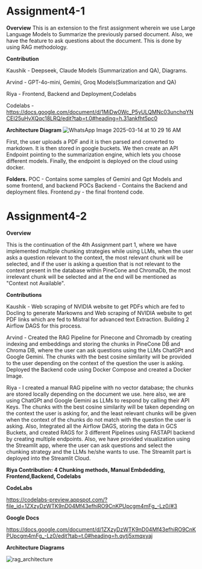 # Assignment4-1
**Overview**
This is an extension to the first assignment wherein we use Large Language Models to Summarize the previously parsed document. Also, we have the feature to ask questions about the document. This is done by using RAG methodology.

**Contribution**

Kaushik - Deepseek, Claude Models (Summarization and QA), Diagrams.

Arvind - GPT-4o-mini, Gemini, Groq Models(Summarization and QA)

Riya - Frontend, Backend and Deployment,Codelabs

Codelabs - [https://docs.google.com/document/d/1MiDw0Wc_P5yULQMNc03unchqYNCEI25uHvXQqc18LRQ/edit?tab=t.0#heading=h.31ankfht5pc0
](https://codelabs-preview.appspot.com/?file_id=1MiDw0Wc_P5yULQMNc03unchqYNCEI25uHvXQqc18LRQ#3)


**Architecture Diagram**
![WhatsApp Image 2025-03-14 at 10 29 16 AM](https://github.com/user-attachments/assets/ba486e58-4c1d-4f50-874e-b2daed6b6b2a)

First, the user uploads a PDF and it is then parsed and converted to markdown.
It is then stored in google buckets.
We then create an API Endpoint pointing to the summarization engine, which lets you choose different models.
Finally, the endpoint is deployed on the cloud using docker.



**Folders.**
POC - Contains some samples of Gemini and Gpt Models and some frontend, and backend POCs
Backend - Contains the Backend and deployment files.
Frontend.py - the final frontend code.

# Assignment4-2
**Overview**

This is the continuation of the 4th Assignment part 1, where we have implemented multiple chunking strategies while using LLMs, when the user asks a question relevant to the context, the most relevant chunk will be selected, and if the user is asking a question that is not relevant to the context present in the database within PineCone and ChromaDb, the most irrelevant chunk will be selected and at the end will be mentioned as "Context not Available".

**Contributions**

Kaushik - Web scraping of NVIDIA website to get PDFs which are fed to Docling to generate Markowns and Web scraping of NVIDIA website to get PDF links which are fed to Mistral for advanced text Extraction. Building 2 Airflow DAGS for this process.

Arvind - Created the RAG Pipeline for Pinecone and Chromadb by creating indexing and embeddings and storing the chunks in PineCone DB and Chroma DB, where the user can ask questions using the LLMs ChatGPt and Google Gemini. The chunks with the best cosine similarity will be provided to the user depending on the context of the question the user is asking. Deployed the Backend code using Docker Compose and created a Docker Image.

Riya - I created a manual RAG pipeline with no vector database; the chunks are stored locally depending on the document we use. here also, we are using ChatGPt and Google Gemini as LLMs to respond by calling their API Keys. The chunks with the best cosine similarity will be taken depending on the context the user is asking for, and the least relevant chunks will be given when the context of the chunks do not match with the question the user is asking. Also, Integrated all the Airflow DAGS, storing the data in GCS Buckets, and created RAGS for 3 different Pipelines using FASTAPI backend by creating multiple endpoints. Also, we have provided visualization using the Streamlit app, where the user can ask questions and select the chunking strategy and the LLMs he/she wants to use. The Streamlit part is deployed into the Streamlit Cloud.

**Riya Contribution: 4 Chunking methods, Manual Embdedding, Frontend,Backend, Codelabs**

**CodeLabs**

https://codelabs-preview.appspot.com/?file_id=1ZXzyDzWTK9nD04Mf43efhiRO9CnKPUpcgm4mFg_-Lz0/#3

**Google Docs**

https://docs.google.com/document/d/1ZXzyDzWTK9nD04Mf43efhiRO9CnKPUpcgm4mFg_-Lz0/edit?tab=t.0#heading=h.qytj5xmqxyaj

**Architecture Diagrams**

![rag_architecture](https://github.com/user-attachments/assets/75fb779e-bf0b-4819-bc3b-1a421fc9fef0)



